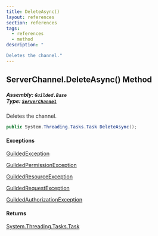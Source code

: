 ```yaml
---
title: DeleteAsync()
layout: references
section: references
tags:
  - references
  - method
description: "

Deletes the channel."
---
```


## ServerChannel.DeleteAsync() Method
##### **Assembly:** `Guilded.Base`<br/>**Type:** [`ServerChannel`](ServerChannel 'Guilded.Base.Servers.ServerChannel')

Deletes the channel.

```csharp
public System.Threading.Tasks.Task DeleteAsync();
```

#### Exceptions

[GuildedException](GuildedException 'Guilded.Base.GuildedException')

[GuildedPermissionException](GuildedPermissionException 'Guilded.Base.GuildedPermissionException')

[GuildedResourceException](GuildedResourceException 'Guilded.Base.GuildedResourceException')

[GuildedRequestException](GuildedRequestException 'Guilded.Base.GuildedRequestException')

[GuildedAuthorizationException](GuildedAuthorizationException 'Guilded.Base.GuildedAuthorizationException')

#### Returns
[System.Threading.Tasks.Task](https://docs.microsoft.com/en-us/dotnet/api/System.Threading.Tasks.Task 'System.Threading.Tasks.Task')